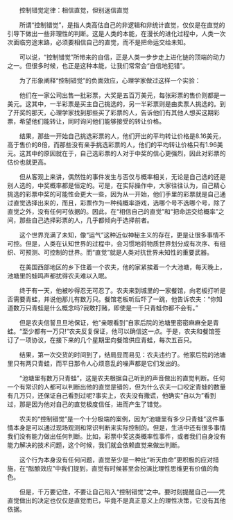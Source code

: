 　　控制错觉定律：相信直觉，但别迷信直觉


　　所谓“控制错觉”，是指人类高估自己的非逻辑和非统计直觉，仅仅是在直觉的引导下做出一些非理性的判断。这是人类的本能，在漫长的进化过程中，人类一次次面临穷途末路，必须要相信自己的直觉，而不是把命运交给未知。


　　可以说，“控制错觉”所带来的自信，正是人类一步步走上进化链的顶端的动力之一。但很多时候，也正是这种本能，让我们常常会“自信地犯错”。


　　为了形象阐释“控制错觉”的负面效应，心理学家做过这样一个实验：


　　他们在一家公司出售一批彩票，大奖是五百万美元，每张彩票的售价则都是一美元。这其中，一半彩票是买主自己挑选的，另一半彩票则是由卖票人挑选的。到了开奖的那天，心理学家找到那些买了彩票的人，告诉他们有其他人想买这期彩票，希望他们能转让，同时询问他们能够接受的转让价格。


　　结果，那些一开始自己挑选彩票的人，他们开出的平均转让价格是8.16美元，高于售价的8倍，而那些没有亲手挑选彩票的人，他们的平均转让价格只有1.96美元。这其中的原因就在于，自己选彩票的人对于中奖的信心更强烈，因此对彩票的估价也就更高。


　　但从客观上来讲，偶然性的事件发生与否仅与概率相关，无论是自己选的还是别人选的，中奖概率都是恒定的。可是，在实际操作中，大家往往认为，自己精心挑选的彩票中奖的可能性会更大一些，因为从一开始，他们手里的彩票就是自己通过直觉选择出来的，而且，彩票作为一种纯概率游戏，选哪个号不选哪个号，除了直觉之外，没有任何可依据的。因此，在“相信自己的直觉”和“把命运交给概率”之间，那些自己选择彩票的人，几乎都倾向于选择前者。


　　这个世界充满了未知，像“运气”这种近似神秘主义的存在，更是让很多事情不可控。但是，人类在认知世界的过程中，会习惯地将物质世界划分成有次序、有组织、可预测、可控制的世界。而“直觉”就是人类对抗世界未知性的重要武器。


　　在美国西部地区的乡下住着一个农夫，他的家紧挨着一个大池塘，每天晚上，池塘里的蛙鸣声都扰得农夫难以入眠。


　　终于有一天，他被吵得忍无可忍了。农夫来到城里的一家餐馆，向老板打听是否需要青蛙，并说他那儿有数万只。餐馆老板听后吓了一跳，他告诉农夫：“你知道数万只青蛙是什么概念吗?我敢打赌，即使是一千只青蛙你都不会有。”


　　但是农夫信誓旦旦地保证，他“亲眼看到”自家后院的池塘里密密麻麻全是青蛙。“至少都有一万只!”农夫反复保证，他可以确信这一点。于是，农夫和餐馆签订了一项协议，在接下来的几个星期里向餐馆供应青蛙，每次五百只。


　　结果，第一次交货的时间到了，结局显而易见：农夫违约了。他家后院的池塘里只有两只青蛙，而平日那令人心烦意乱的噪声都是它们发出的。


　　“池塘里有数万只青蛙”，这是农夫根据自己听到的声音做出的直觉判断。任何一个有常识的人都可以判断出他的直觉是错的，但为什么农夫一口咬定青蛙的数量有几万只，还保证自己看到过呢?事实上，农夫没有撒谎，他确实“自以为”看到过，那是因为他对自己的直觉极度信任，进而产生了错觉。


　　农夫的“控制错觉”是一个十分极端的案例，因为“池塘里有多少只青蛙”这件事情本身是可以通过现场观测和常识判断来实际控制的。但是，生活中还有很多事情我们没有能力做出任何判断。比如，彩票中奖这类概率性事件，或者我们自身没有能力解决的技术问题，这个时候，我们就会依赖直觉来做出判断。


　　这个行为本身没有任何问题，直觉至少是一种比“听天由命”更积极的应对措施，在“酝酿效应”中我们提到，直觉有时候甚至会扮演比理性思维更有价值的角色。


　　但是，千万要记住，不要让自己陷入“控制错觉”之中。要时刻提醒自己——凭直觉做出的决定也仅仅是直觉而已，毕竟不是真正意义上的理性决策，它没有其他依据。